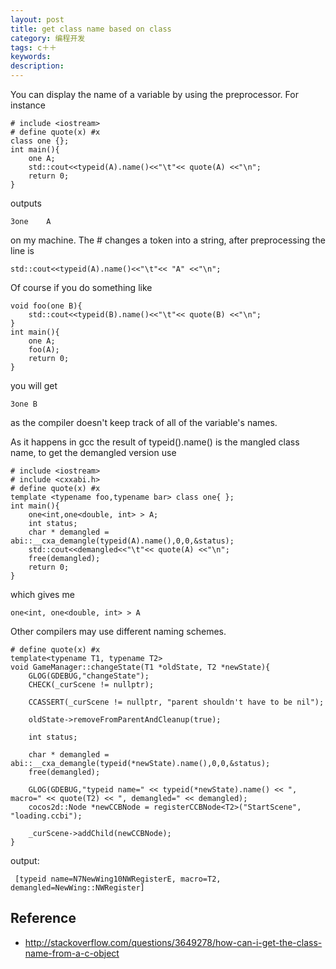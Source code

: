 ```yaml
---
layout: post
title: get class name based on class
category: 编程开发
tags: c＋＋
keywords: 
description: 
---
```


You can display the name of a variable by using the preprocessor. For instance

```
# include <iostream>
# define quote(x) #x
class one {};
int main(){
    one A;
    std::cout<<typeid(A).name()<<"\t"<< quote(A) <<"\n";
    return 0;
}
```
outputs

```
3one    A
```
on my machine. The # changes a token into a string, after preprocessing the line is

```
std::cout<<typeid(A).name()<<"\t"<< "A" <<"\n";
```
Of course if you do something like

```
void foo(one B){
    std::cout<<typeid(B).name()<<"\t"<< quote(B) <<"\n";
}
int main(){
    one A;
    foo(A);
    return 0;
}
```
you will get

```
3one B
```
as the compiler doesn't keep track of all of the variable's names.

As it happens in gcc the result of typeid().name() is the mangled class name, to get the demangled version use

```
# include <iostream>
# include <cxxabi.h>
# define quote(x) #x
template <typename foo,typename bar> class one{ };
int main(){
    one<int,one<double, int> > A;
    int status;
    char * demangled = abi::__cxa_demangle(typeid(A).name(),0,0,&status);
    std::cout<<demangled<<"\t"<< quote(A) <<"\n";
    free(demangled);
    return 0;
}
```
which gives me

```
one<int, one<double, int> > A
```
Other compilers may use different naming schemes.


```
# define quote(x) #x
template<typename T1, typename T2>
void GameManager::changeState(T1 *oldState, T2 *newState){
    GLOG(GDEBUG,"changeState");
    CHECK(_curScene != nullptr);
    
    CCASSERT(_curScene != nullptr, "parent shouldn't have to be nil");
    
    oldState->removeFromParentAndCleanup(true);
    
    int status;
    
    char * demangled = abi::__cxa_demangle(typeid(*newState).name(),0,0,&status);
    free(demangled);
    
    GLOG(GDEBUG,"typeid name=" << typeid(*newState).name() << ", macro=" << quote(T2) << ", demangled=" << demangled);
    cocos2d::Node *newCCBNode = registerCCBNode<T2>("StartScene", "loading.ccbi");
    
    _curScene->addChild(newCCBNode);
}
```
output:

```
 [typeid name=N7NewWing10NWRegisterE, macro=T2, demangled=NewWing::NWRegister]
```

## Reference
* <http://stackoverflow.com/questions/3649278/how-can-i-get-the-class-name-from-a-c-object>